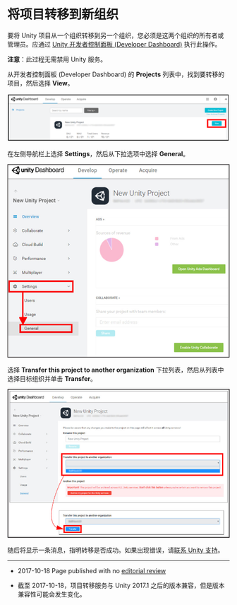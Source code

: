 # 将项目转移到新组织

要将 Unity 项目从一个组织转移到另一个组织，您必须是这两个组织的所有者或管理员。应通过 [Unity 开发者控制面板 (Developer Dashboard)](https://developer.cloud.unity3d.com/projects/) 执行此操作。

**注意**：此过程无需禁用 Unity 服务。

从开发者控制面板 (Developer Dashboard) 的 __Projects__ 列表中，找到要转移的项目，然后选择 __View__。

![在开发者控制面板 (Developer Dashboard) 上选择项目](../uploads/Main/ViewProject.png)

在左侧导航栏上选择 __Settings__，然后从下拉选项中选择 __General__。

![选择项目的常规设置 (General Settings)](../uploads/Main/GeneralSettings.jpg)

选择 __Transfer this project to another organization__ 下拉列表，然后从列表中选择目标组织并单击 __Transfer__。

![将项目转移到另一组织](../uploads/Main/Transfer.jpg)

随后将显示一条消息，指明转移是否成功。如果出现错误，请[联系 Unity 支持](https://support.unity3d.com/hc/en-us/requests/new?ticket_form_id=65905)。

---

* <span class="page-edit">2017-10-18 Page published with no [editorial review](DocumentationEditorialReview.html)
</span>

* <span class="page-edit">截至 2017-10-18，项目转移服务与 Unity 2017.1 之后的版本兼容，但是版本兼容性可能会发生变化。</span>
